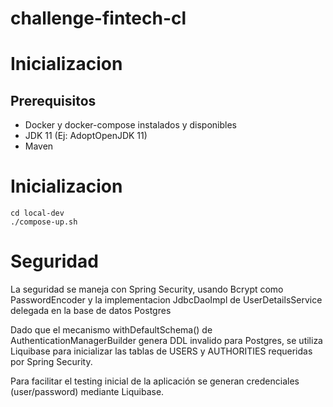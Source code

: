 # challenge-fintech-cl

# Inicializacion 

## Prerequisitos

* Docker y docker-compose instalados y disponibles
* JDK 11 (Ej: AdoptOpenJDK 11)
* Maven 

# Inicializacion 

```
cd local-dev
./compose-up.sh
```

# Seguridad

La seguridad se maneja con Spring Security, usando Bcrypt como PasswordEncoder y la implementacion JdbcDaoImpl 
de UserDetailsService delegada en la base de datos Postgres

Dado que el mecanismo withDefaultSchema() de AuthenticationManagerBuilder genera DDL invalido para Postgres, se 
utiliza Liquibase para inicializar las tablas de USERS y AUTHORITIES requeridas por Spring Security.

Para facilitar el testing inicial de la aplicación se generan credenciales (user/password) mediante Liquibase. 



